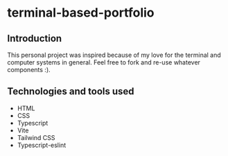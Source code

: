 # terminal-based-portfolio

## Introduction

This personal project was inspired because of my love for the terminal and computer systems in general.
Feel free to fork and re-use whatever components :).

## Technologies and tools used

- HTML
- CSS
- Typescript
- Vite
- Tailwind CSS
- Typescript-eslint
